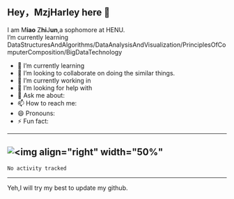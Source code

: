 ## Hey，MzjHarley here 👋
I am M**iao** Z**hi**J**un**,a sophomore at HENU.   
I’m currently learning DataStructuresAndAlgorithms/DataAnalysisAndVisualization/PrinciplesOfComputerComposition/BigDataTechnology
-   🌱 I’m currently learning 
-   👯 I’m looking to collaborate on doing the similar things.  
-   🔭 I’m currently working in  
-   🤔 I’m looking for help with  
-   💬 Ask me about:  
-   📫 How to reach me:  
-   😄 Pronouns:   
-   ⚡ Fun fact:
---
![<img align="right" width="50%"](https://github-readme-stats.vercel.app/api?username=MzjHarley)
---
<!--START_SECTION:waka-->

```text
No activity tracked
```

<!--END_SECTION:waka-->
---

Yeh,I will try my best to update my github.
